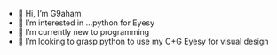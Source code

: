 - 👋 Hi, I’m G9aham
- 👀 I’m interested in ...python for Eyesy
- 🌱 I’m currently new to programming
- 💞️ I’m looking to grasp python to use my C+G Eyesy for visual design


<!---
G9aham/G9aham is a ✨ special ✨ repository because its `README.md` (this file) appears on your GitHub profile.
You can click the Preview link to take a look at your changes.
--->
